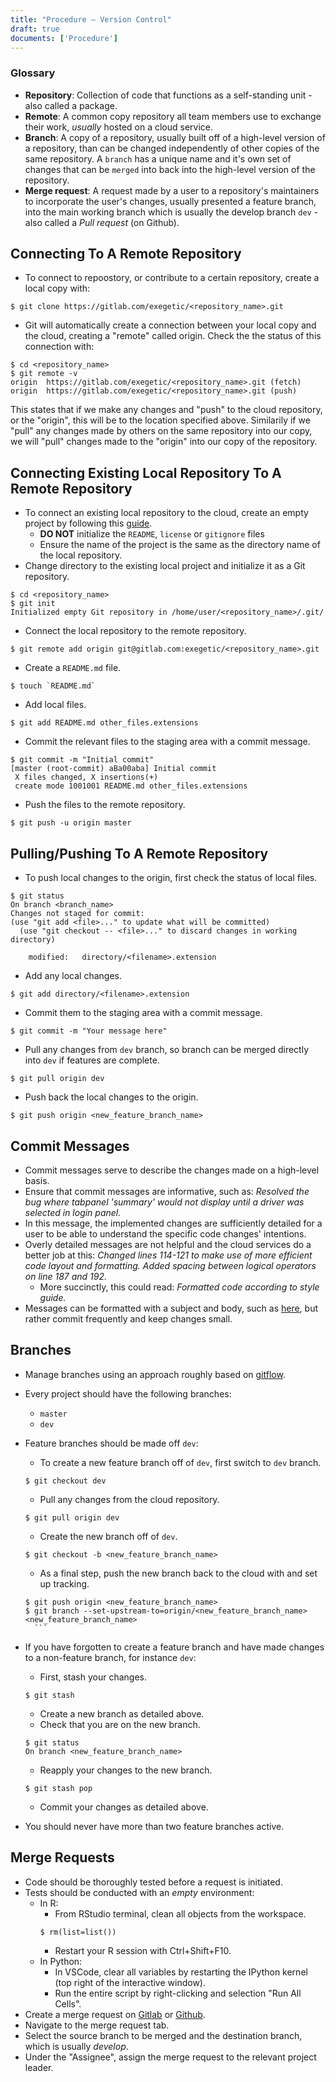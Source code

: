 ```yaml
---
title: "Procedure – Version Control"
draft: true
documents: ['Procedure']
---
```



### Glossary
- **Repository**: Collection of code that functions as a self-standing unit - also called a package.
- **Remote**: A common copy repository all team members use to exchange their work, *usually* hosted on a cloud service.
- **Branch**: A copy of a repository, usually built off of a high-level version of a repository, than can be changed independently of other copies of the same repository. A `branch` has a unique name and it's own set of changes that can be `merged` into back into the high-level version of the repository.
- **Merge request**: A request made by a user to a repository's maintainers to incorporate the user's changes, usually presented a feature branch, into the main working branch which is usually the develop branch `dev` - also called a *Pull request* (on Github). 
  
  
## Connecting To A Remote Repository
  
- To connect to repoostory, or contribute to a certain repository, create a local copy with:
```{r}
$ git clone https://gitlab.com/exegetic/<repository_name>.git
```
- Git will automatically create a connection between your local copy and the cloud, creating a "remote" called origin. Check the the status of this connection with:
```{r}
$ cd <repository_name>
$ git remote -v
origin	https://gitlab.com/exegetic/<repository_name>.git (fetch)
origin	https://gitlab.com/exegetic/<repository_name>.git (push)
```
This states that if we make any changes and "push" to the cloud repository, or the "origin", this will be to the location specified above. Similarily if we "pull" any changes made by others on the same repository into our copy, we will "pull" changes made to the "origin" into our copy of the repository.


## Connecting Existing Local Repository To A Remote Repository
- To connect an existing local repository to the cloud, create an empty project by following this [guide](https://docs.gitlab.com/ee/gitlab-basics/create-project.html#blank-projects).
    - **DO NOT** initialize the `README`, `license` or `gitignore` files
    - Ensure the name of the project is the same as the directory name of the local repository.
- Change directory to the existing local project and initialize it as a Git repository.
```{r}
$ cd <repository_name>
$ git init
Initialized empty Git repository in /home/user/<repository_name>/.git/
```
- Connect the local repository to the remote repository.
```{r}
$ git remote add origin git@gitlab.com:exegetic/<repository_name>.git
```
- Create a `README.md`  file.
```{r}
$ touch `README.md`
```
- Add local files.
```{r}
$ git add README.md other_files.extensions
```
- Commit the relevant files to the staging area with a commit message.
```{r}
$ git commit -m "Initial commit"
[master (root-commit) aBa00aba] Initial commit
 X files changed, X insertions(+)
 create mode 1001001 README.md other_files.extensions
```
- Push the files to the remote repository.
```{r}
$ git push -u origin master 
```


## Pulling/Pushing To A Remote Repository

- To push local changes to the origin, first check the status of local files.
```{r}
$ git status
On branch <branch_name>
Changes not staged for commit:
(use "git add <file>..." to update what will be committed)
  (use "git checkout -- <file>..." to discard changes in working directory)

	modified:   directory/<filename>.extension
```
- Add any local changes.
```{r}
$ git add directory/<filename>.extension
```
- Commit them to the staging area with a commit message.
```{r}
$ git commit -m "Your message here"
```
- Pull any changes from `dev` branch, so branch can be merged directly into `dev` if features are complete.
```{r}
$ git pull origin dev
```
- Push back the local changes to the origin.
```{r}
$ git push origin <new_feature_branch_name>
```


## Commit Messages
- Commit messages serve to describe the changes made on a high-level basis.
- Ensure that commit messages are informative, such as:
    <em> Resolved the bug where tabpanel 'summary' would not display until a driver was selected in login panel. </em>
- In this message, the implemented changes are sufficiently detailed for a user to be able to understand the specific code changes' intentions.
- Overly detailed messages are not helpful and the cloud services do a better job at this: 
    <em> Changed lines 114-121 to make use of more efficient code layout and formatting. Added spacing between logical operators on line 187 and 192. </em>
    - More succinctly, this could read: <em> Formatted code according to style guide.  </em> 
- Messages can be formatted with a subject and body, such as [here](https://chris.beams.io/posts/git-commit/#seven-rules), but rather commit frequently and keep changes small.

## Branches

- Manage branches using an approach roughly based on [gitflow](https://nvie.com/posts/a-successful-git-branching-model/).
- Every project should have the following branches:
    * `master`
    * `dev`
- Feature branches should be made off `dev`:
    - To create a new feature branch off of `dev`, first switch to `dev` branch.
    ```{r}
    $ git checkout dev
    ```
    - Pull any changes from the cloud repository.
    ```{r}
    $ git pull origin dev
    ```
    - Create the new branch off of `dev`.
    ```{r}
    $ git checkout -b <new_feature_branch_name>
    ```
    - As a final step, push the new branch back to the cloud with and set up tracking.
    ```{r}
    $ git push origin <new_feature_branch_name>
    $ git branch --set-upstream-to=origin/<new_feature_branch_name> <new_feature_branch_name>
      ```

- If you have forgotten to create a feature branch and have made changes to a non-feature branch, for instance `dev`:
    - First, stash your changes.
    ```{r}
    $ git stash
    ```
    - Create a new branch as detailed above.
    - Check that you are on the new branch.
    ```{r}
    $ git status
    On branch <new_feature_branch_name>
    ```
    - Reapply your changes to the new branch.
    ```{r}
    $ git stash pop
    ```
    - Commit your changes as detailed above.

- You should never have more than two feature branches active.
 
 
## Merge Requests

- Code should be thoroughly tested before a request is initiated.
- Tests should be conducted with an *empty* environment:
    - In R:
        - From RStudio terminal, clean all objects from the workspace.
        ```{r}
        $ rm(list=list())
        ``` 
        - Restart your R session with Ctrl+Shift+F10.
    - In Python:
        - In VSCode, clear all variables by restarting the IPython kernel (top right of the interactive window).
        - Run the entire script by right-clicking and selection "Run All Cells".
- Create a merge request on [Gitlab](https://gitlab.com/exegetic) or [Github](https://github.com/datawookie/www-exegetic-biz).
- Navigate to the merge request tab.
- Select the source branch to be merged and the destination branch, which is usually *develop*.
- Under the "Assignee", assign the merge request to the relevant project leader.


